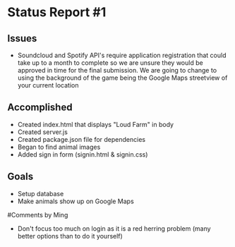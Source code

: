 # Status Report #1

## Issues
* Soundcloud and Spotify API's require application registration that could take up to a month to complete so we are unsure they would be approved in time for the final submission. We are going to change to using the background of the game being the Google Maps streetview of your current location

## Accomplished
* Created index.html that displays "Loud Farm" in body  
* Created server.js   
* Created package.json file for dependencies  
* Began to find animal images  
* Added sign in form (signin.html & signin.css)

## Goals
* Setup database  
* Make animals show up on Google Maps  

#Comments by Ming
* Don't focus too much on login as it is a red herring problem  (many better options than to do it yourself)
